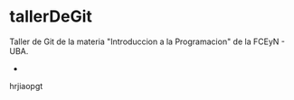 # tallerDeGit

Taller de Git de la materia "Introduccion a la Programacion" de la FCEyN - UBA.

-

hrjiaopgt